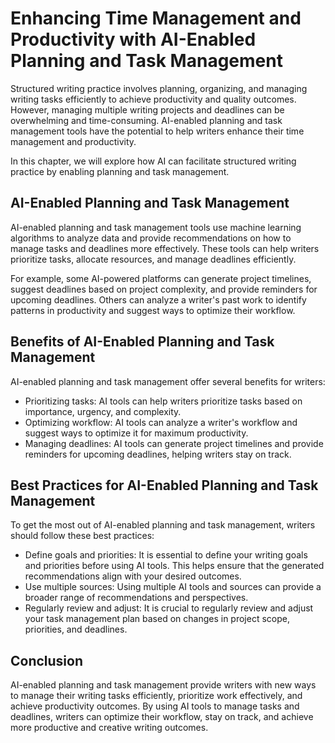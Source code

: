 Enhancing Time Management and Productivity with AI-Enabled Planning and Task Management
=================================================================================================================================================

Structured writing practice involves planning, organizing, and managing writing tasks efficiently to achieve productivity and quality outcomes. However, managing multiple writing projects and deadlines can be overwhelming and time-consuming. AI-enabled planning and task management tools have the potential to help writers enhance their time management and productivity.

In this chapter, we will explore how AI can facilitate structured writing practice by enabling planning and task management.

AI-Enabled Planning and Task Management
---------------------------------------

AI-enabled planning and task management tools use machine learning algorithms to analyze data and provide recommendations on how to manage tasks and deadlines more effectively. These tools can help writers prioritize tasks, allocate resources, and manage deadlines efficiently.

For example, some AI-powered platforms can generate project timelines, suggest deadlines based on project complexity, and provide reminders for upcoming deadlines. Others can analyze a writer's past work to identify patterns in productivity and suggest ways to optimize their workflow.

Benefits of AI-Enabled Planning and Task Management
---------------------------------------------------

AI-enabled planning and task management offer several benefits for writers:

* Prioritizing tasks: AI tools can help writers prioritize tasks based on importance, urgency, and complexity.
* Optimizing workflow: AI tools can analyze a writer's workflow and suggest ways to optimize it for maximum productivity.
* Managing deadlines: AI tools can generate project timelines and provide reminders for upcoming deadlines, helping writers stay on track.

Best Practices for AI-Enabled Planning and Task Management
----------------------------------------------------------

To get the most out of AI-enabled planning and task management, writers should follow these best practices:

* Define goals and priorities: It is essential to define your writing goals and priorities before using AI tools. This helps ensure that the generated recommendations align with your desired outcomes.
* Use multiple sources: Using multiple AI tools and sources can provide a broader range of recommendations and perspectives.
* Regularly review and adjust: It is crucial to regularly review and adjust your task management plan based on changes in project scope, priorities, and deadlines.

Conclusion
----------

AI-enabled planning and task management provide writers with new ways to manage their writing tasks efficiently, prioritize work effectively, and achieve productivity outcomes. By using AI tools to manage tasks and deadlines, writers can optimize their workflow, stay on track, and achieve more productive and creative writing outcomes.
